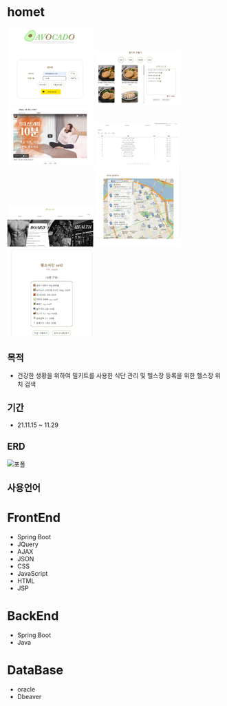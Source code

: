 # homet     
<a href="#"><img src="https://github.com/kangkyuseok/homet/blob/master/images/a1.jpg?raw=true" width="200px" alt="sample image"><a/>
 <a href="#"><img src="https://github.com/kangkyuseok/homet/blob/master/images/a2.jpg?raw=true" width="200px" alt="sample image"><a/>
   <a href="#"><img src="https://github.com/kangkyuseok/homet/blob/master/images/a3.jpg?raw=true" width="200px" alt="sample image"><a/>
     <a href="#"><img src="https://github.com/kangkyuseok/homet/blob/master/images/a4.jpg?raw=true" width="200px" alt="sample image"><a/>
           <a href="#"><img src="https://github.com/kangkyuseok/homet/blob/master/images/a5.jpg?raw=true" width="200px" alt="sample image"><a/>
                 <a href="#"><img src="https://github.com/kangkyuseok/homet/blob/master/images/a6.jpg?raw=true" width="200px" alt="sample image"><a/>
                       <a href="#"><img src="https://github.com/kangkyuseok/homet/blob/master/images/a7.jpg?raw=true" width="200px" alt="sample image"><a/>
## 목적
- 건강한 생황을 위하여 밀키트를 사용한 식단 관리 및 헬스장 등록을 위한 헬스장 위치 검색
## 기간
- 21.11.15 ~ 11.29
## ERD
![포폴](https://user-images.githubusercontent.com/90165033/145937030-2f717d2c-b2d2-47b5-b0ba-5f74858b38bd.jpg)



## **사용언어**
# FrontEnd
- Spring Boot
- JQuery
- AJAX
- JSON
- CSS
- JavaScript
- HTML
- JSP
# BackEnd
- Spring Boot
- Java
# DataBase
- oracle
- Dbeaver


